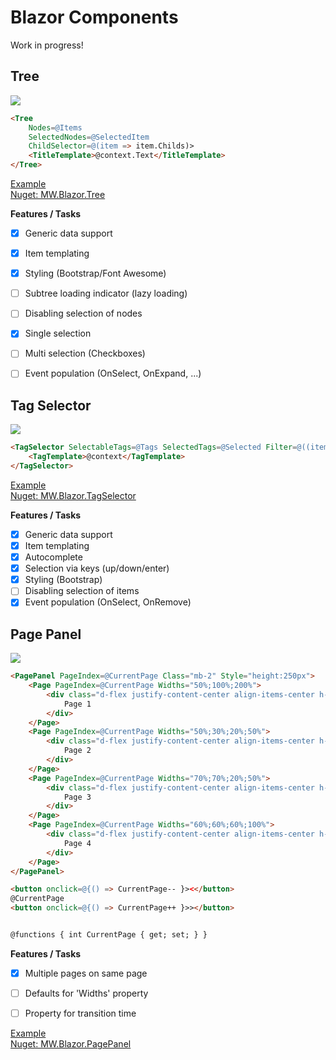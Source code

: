 # Blazor Components

Work in progress!

## Tree

![](https://raw.githubusercontent.com/mwinkler/Blazor.Components/master/doc/tree.png)

```html
<Tree 
    Nodes=@Items 
    SelectedNodes=@SelectedItem 
    ChildSelector=@(item => item.Childs)>
    <TitleTemplate>@context.Text</TitleTemplate>
</Tree>
```

[Example](https://github.com/mwinkler/Blazor.Components/blob/master/src/Components.Sample.App/Pages/TreeSample.cshtml)  
[Nuget: MW.Blazor.Tree](https://www.nuget.org/packages/MW.Blazor.Tree/)

**Features / Tasks**
- [x] Generic data support
- [x] Item templating
- [x] Styling (Bootstrap/Font Awesome)
- [ ] Subtree loading indicator (lazy loading)
- [ ] Disabling selection of nodes
- [x] Single selection
- [ ] Multi selection (Checkboxes)
- [ ] Event population (OnSelect, OnExpand, ...)


## Tag Selector

![](https://raw.githubusercontent.com/mwinkler/Blazor.Components/master/doc/tag-selector.gif)

```html
<TagSelector SelectableTags=@Tags SelectedTags=@Selected Filter=@((item,term) => item.Contains(term))>
    <TagTemplate>@context</TagTemplate>
</TagSelector>
```

[Example](https://github.com/mwinkler/Blazor.Components/blob/master/src/Components.Sample.App/Pages/TagSelectorSample.cshtml)  
[Nuget: MW.Blazor.TagSelector](https://www.nuget.org/packages/MW.Blazor.TagSelector/)

**Features / Tasks**
- [x] Generic data support
- [x] Item templating
- [x] Autocomplete
- [x] Selection via keys (up/down/enter)
- [x] Styling (Bootstrap)
- [ ] Disabling selection of items
- [x] Event population (OnSelect, OnRemove)

## Page Panel

![](https://raw.githubusercontent.com/mwinkler/Blazor.Components/master/doc/page-panel.gif)

```html
<PagePanel PageIndex=@CurrentPage Class="mb-2" Style="height:250px">
    <Page PageIndex=@CurrentPage Widths="50%;100%;200%">
        <div class="d-flex justify-content-center align-items-center h-100 text-white h4" style="background:#00ff90">
            Page 1
        </div>
    </Page>
    <Page PageIndex=@CurrentPage Widths="50%;30%;20%;50%">
        <div class="d-flex justify-content-center align-items-center h-100 text-white h4" style="background:#1596c7">
            Page 2
        </div>
    </Page>
    <Page PageIndex=@CurrentPage Widths="70%;70%;20%;50%">
        <div class="d-flex justify-content-center align-items-center h-100 text-white h4" style="background:#b823be">
            Page 3
        </div>
    </Page>
    <Page PageIndex=@CurrentPage Widths="60%;60%;60%;100%">
        <div class="d-flex justify-content-center align-items-center h-100 text-white h4" style="background:#ff6a00">
            Page 4
        </div>
    </Page>
</PagePanel>

<button onclick=@{() => CurrentPage-- }><</button>
@CurrentPage
<button onclick=@{() => CurrentPage++ }>></button>


@functions { int CurrentPage { get; set; } }
```

**Features / Tasks**
- [x] Multiple pages on same page
- [ ] Defaults for 'Widths' property
- [ ] Property for transition time


[Example](https://github.com/mwinkler/Blazor.Components/blob/master/src/Components.Sample.App/Pages/PagePanelSample.cshtml)  
[Nuget: MW.Blazor.PagePanel](https://www.nuget.org/packages/MW.Blazor.PagePanel/)
